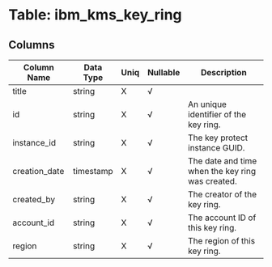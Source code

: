 # Table: ibm_kms_key_ring

## Columns 

|  Column Name   |  Data Type  | Uniq | Nullable | Description | 
|  ----  | ----  | ----  | ----  | ---- | 
| title | string | X | √ |  | 
| id | string | X | √ | An unique identifier of the key ring. | 
| instance_id | string | X | √ | The key protect instance GUID. | 
| creation_date | timestamp | X | √ | The date and time when the key ring was created. | 
| created_by | string | X | √ | The creator of the key ring. | 
| account_id | string | X | √ | The account ID of this key ring. | 
| region | string | X | √ | The region of this key ring. | 


